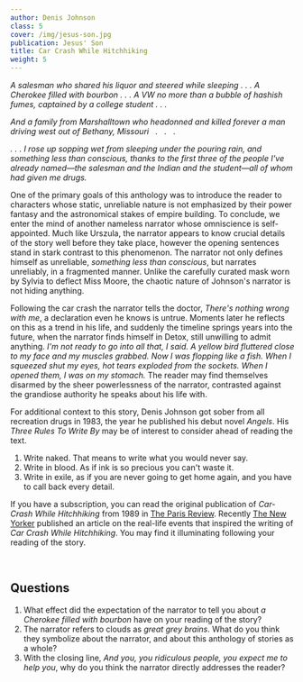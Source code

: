 ```yaml
---
author: Denis Johnson
class: 5
cover: /img/jesus-son.jpg
publication: Jesus' Son
title: Car Crash While Hitchhiking
weight: 5
---
```

*A salesman who shared his liquor and steered while sleeping . . . A Cherokee filled with bourbon . . . A VW no more than a bubble of hashish fumes, captained by a college student . . .*

*And a family from Marshalltown who headonned and killed forever a man driving west out of Bethany, Missouri &nbsp; . &nbsp; . &nbsp; .*

*. . . I rose up sopping wet from sleeping under the pouring rain, and something less than conscious, thanks to the first three of the people I've already named—the salesman and the Indian and the student—all of whom had given me drugs.*

One of the primary goals of this anthology was to introduce the reader to characters whose static, unreliable nature is not emphasized by their power fantasy and the astronomical stakes of empire building. To conclude, we enter the mind of another nameless narrator whose omniscience is self-appointed. Much like Urszula, the narrator appears to know crucial details of the story well before they take place, however the opening sentences stand in stark contrast to this phenomenon. The narrator not only defines himself as unreliable, *something less than conscious*, but narrates unreliably, in a fragmented manner. Unlike the carefully curated mask worn by Sylvia to deflect Miss Moore, the chaotic nature of Johnson's narrator is not hiding anything. 

Following the car crash the narrator tells the doctor, *There's nothing wrong with me*, a declaration even he knows is untrue. Moments later he reflects on this as a trend in his life, and suddenly the timeline springs years into the future, when the narrator finds himself in Detox, still unwilling to admit anything. *I'm not ready to go into all that, I said. A yellow bird fluttered close to my face and my muscles grabbed. Now I was flopping like a fish. When I squeezed shut my eyes, hot tears exploded from the sockets. When I opened them, I was on my stomach.* The reader may find themselves disarmed by the sheer powerlessness of the narrator, contrasted against the grandiose authority he speaks about his life with. 

For additional context to this story, Denis Johnson got sober from all recreation drugs in 1983, the year he published his debut novel *Angels*. His *Three Rules To Write By* may be of interest to consider ahead of reading the text.

1. Write naked. That means to write what you would never say.
2. Write in blood. As if ink is so precious you can't waste it.
3. Write in exile, as if you are never going to get home again, and you have to call back every detail.

 If you have a subscription, you can read the original publication of *Car-Crash While Hitchhiking* from 1989 in [The Paris Review](https://www.theparisreview.org/fiction/2444/car-crash-while-hitchhiking-denis-johnson). Recently [The New Yorker](https://www.newyorker.com/news/american-chronicles/the-terrifying-car-crash-that-inspired-a-masterpiece) published an article on the real-life events that inspired the writing of *Car Crash While Hitchhiking*. You may find it illuminating following your reading of the story.

<br>

## Questions

1. What effect did the expectation of the narrator to tell you about *a Cherokee filled with bourbon* have on your reading of the story?
2. The narrator refers to clouds as *great grey brains*. What do you think they symbolize about the narrator, and about this anthology of stories as a whole?
3. With the closing line, *And you, you ridiculous people, you expect me to help you*, why do you think the narrator directly addresses the reader?